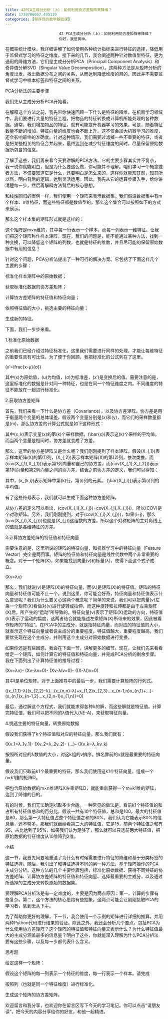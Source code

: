 ```yaml
---
title: 42PCA主成分分析（上）：如何利用协方差矩阵来降维？
date: 1739706057.495119
categories: [程序员的数学基础课]
---
```

                            42 PCA主成分分析（上）：如何利用协方差矩阵来降维？
                            你好，我是黄申。

在概率统计模块，我详细讲解了如何使用各种统计指标来进行特征的选择，降低用于监督式学习的特征之维度。接下来的几节，我会阐述两种针对数值型特征，更为通用的降维方法，它们是主成分分析PCA（Principal Component Analysis）和奇异值分解SVD（Singular Value Decomposition）。这两种方法是从矩阵分析的角度出发，找出数据分布之间的关系，从而达到降低维度的目的，因此并不需要监督式学习中样本标签和特征之间的关系。

PCA分析法的主要步骤

我们先从主成分分析PCA开始看。

在解释这个方法之前，我先带你快速回顾一下什么是特征的降维。在机器学习领域中，我们要进行大量的特征工程，把物品的特征转换成计算机所能处理的各种数据。通常，我们增加物品的特征，就有可能提升机器学习的效果。可是，随着特征数量不断的增加，特征向量的维度也会不断上升。这不仅会加大机器学习的难度，还会影响最终的准确度。针对这种情形，我们需要过滤掉一些不重要的特征，或者是把某些相关的特征合并起来，最终达到在减少特征维度的同时，尽量保留原始数据所包含的信息。

了解了这些，我们再来看今天要讲解的PCA方法。它的主要步骤其实并不复杂，我一说你就能明白，但是为什么要这么做，你可能并不理解。咱们学习一个概念或者方法，不仅要知道它是什么，还要明白是怎么来的，这样你就能知其然，知其所以然，明白背后的逻辑，达到灵活运用。因此，我先从它的运算步骤入手，给你讲清楚每一步，然后再解释方法背后的核心思想。

和线性回归的案例一样，我们使用一个矩阵来表示数据集。我们假设数据集中有m个样本、n维特征，而这些特征都是数值型的，那么这个集合可以按照如下的方式来展示。



那么这个样本集的矩阵形式就是这样的：



这个矩阵是m×n维的，其中每一行表示一个样本，而每一列表示一维特征。让我们把这个矩阵称作样本矩阵，现在，我们的问题是，能不能通过某种方法，找到一种变换，可以降低这个矩阵的列数，也就是特征的维数，并且尽可能的保留原始数据中有用的信息？

针对这个问题，PCA分析法提出了一种可行的解决方案。它包括了下面这样几个主要的步骤：


标准化样本矩阵中的原始数据；

获取标准化数据的协方差矩阵；

计算协方差矩阵的特征值和特征向量；

依照特征值的大小，挑选主要的特征向量；

生成新的特征。


下面，我们一步步来看。

1.标准化原始数据

之前我们已经介绍过特征标准化，这里我们需要进行同样的处理，才能让每维特征的重要性具有可比性。为了便于你回顾，我把标准化的公式列在了这里。

\(x’=\\frac{x-μ}{σ}\)

其中\(x\)为原始值，\(u\)为均值，\(σ\)为标准差，\(x’\)是变换后的值。需要注意的是，这里标准化的数据是针对同一种特征，也是在同一个特征维度之内。不同维度的特征不能放在一起进行标准化。

2.获取协方差矩阵

首先，我们来看一下什么是协方差（Covariance），以及协方差矩阵。协方差是用于衡量两个变量的总体误差。假设两个变量分别是\(x\)和\(y\)，而它们的采样数量都是\(m\)，那么协方差的计算公式就是如下这种形式：



其中\(x\_k\)表示变量\(x\)的第\(k\)个采样数据，\(\\bar{x}\)表示这\(k\)个采样的平均值。而当两个变量是相同时，协方差就变成了方差。

那么，这里的协方差矩阵又是什么呢？我们刚刚提到了样本矩阵，假设\(X\_{,1}\)表示样本矩阵\(X\)的第\(1\)列，\(X\_{,2}\)表示样本矩阵\(X\)的第\(2\)列，依次类推。而\(cov(X\_{,1},X\_{,1})\)表示第1列向量和自己的协方差，而\(cov(X\_{,1},X\_{,2})\)表示第1列向量和第2列向量之间的协方差。结合之前协方差的定义，我们可以得知：



其中，\(x\_{k,i}\)表示矩阵中第\(k\)行，第\(i\)列的元素。 \(\\bar{X\_{,i}}\)表示第\(i\)列的平均值。

有了这些符号表示，我们就可以生成下面这种协方差矩阵。



从协方差的定义可以看出，\(cov(X\_{,i},X\_{,j})=cov(X\_{,j},X\_{,i})\)，所以\(COV\)是个对称矩阵。另外，我们刚刚提到，对于\(cov(X\_{,i},X\_{,j})\)，如果\(i=j\)，那么\(cov(X\_{,i},X\_{,j})\)也就是\(X\_{,j}\)这组数的方差。所以这个对称矩阵的主对角线上的值就是各维特征的方差。

3.计算协方差矩阵的特征值和特征向量

需要注意的是，这里所说的矩阵的特征向量，和机器学习中的特征向量（Feature Vector）完全是两回事。矩阵的特征值和特征向量是线性代数中两个非常重要的概念。对于一个矩阵\(X\)，如果能找到向量\(v\)和标量\(λ\)，使得下面这个式子成立。

\(Xv=λv\)

那么，我们就说\(v\)是矩阵\(X\)的特征向量，而\(λ\)是矩阵\(X\)的特征值。矩阵的特征向量和特征值可能不止一个。说到这里，你可能会好奇，特征向量和特征值表示什么意思呢？我们为什么要关心这两个概念呢？简单的来说，我们可以把向量\(v\)左乘一个矩阵\(X\)看做对\(v\)进行旋转或拉伸，而这种旋转和拉伸都是由于左乘矩阵\(X\)后，所产生的“运动”所导致的。特征向量\(v\)表示了矩阵\(X\)运动的方向，特征值\(λ\)表示了运动的幅度，这两者结合就能描述左乘矩阵\(X\)所带来的效果，因此被看作矩阵的“特征”。在PCA中的主成分，就是指特征向量，而对应的特征值的大小，就表示这个特征向量或者说主成分的重要程度。特征值越大，重要程度越高，我们要优先现在这个主成分，并利用这个主成分对原始数据进行变换。

如果你还是有些困惑，我会在下面一节，讲解更多的细节。现在，让我们先来看看给定一个矩阵，如何计算它的特征值和特征向量，并完成PCA分析的剩余步骤。我在下面列出了计算特征值的推导过程：

\(Xv=λv\)-
\(Xv-λv=0\)-
\(Xv-λIv=0\)-
\((X-λI)v=0\)

其中I是单位矩阵。对于上面推导中的最后一步，我们需要计算矩阵的行列式。



\((x\_{1,1}-λ)(x\_{2,2}-λ)…(x\_{n,n}-λ)+x\_{1,2}x\_{2,3}…x\_{n-1,n}x\_{n,1}+…)-(x\_{n,1}x\_{n-1,2}…x\_{2,n-1}x\_{1,n})=0\)

最后，通过解这个方程式，我们就能求得各种λ的解，而这些解就是特征值。计算完特征值，我们可以把不同的λ值代入\(λE-A\)，来获取特征向量。



4.挑选主要的特征向量，转换原始数据

假设我们获得了k个特征值和对应的特征向量，那么我们就有：

\(Xv\_1=λ\_1v\_1\)-
\(Xv\_2=λ\_2v\_2\)-
\(…\)-
\(Xv\_k=λ\_kv\_k\)

按照所对应的λ数值的大小，对这k组的v排序。排名靠前的v就是最重要的特征向量。

假设我们只取前k1个最重要的特征，那么我们使用这k1个特征向量，组成一个n×k1维的矩阵D。

把包含原始数据的m×n维矩阵X左乘矩阵D，就能重新获得一个m×k1维的矩阵，达到了降维的目的。

有的时候，我们无法确定k1取多少合适。一种常见的做法是，看前k1个特征值的和占所有特征值总和的百分比。假设一共有10个特征值，总和是100，最大的特征值是80，那么第一大特征值占整个特征值之和的80%，我们认为它能表示80%的信息量，还不够多。那我们就继续看第二大的特征值，它是15，前两个特征值之和有95，占比达到了95%，如果我们认为足够了，那么就可以只选前两大特征值，把原始数据的特征维度从10维降到2维。

小结

这一节，我首先简要地重温了为什么有时候需要进行特征的降维和基于分类标签的特征选择。随后，我引出了和特征选择不同的另一种方法，基于矩阵操作的PCA主成分分析。这种方法的几个主要步骤包括，标准化原始数据、获得不同特征的协方差矩阵、计算协方差矩阵的特征值和特征向量、选择最重要的主成分，以及通过所选择的主成分来转换原始的数据集。

要理解PCA分析法是有一定难度的，主要是因为两点原因：第一，计算的步骤有些复杂。第二，这个方法的核心思路有些抽象。这两点可能会让刚刚接触PCA的学习者，感到无从下手。

为了帮助你更好的理解，下一节，我会使用一个示例的矩阵进行详细的推算，并用两种Python代码进行结果的验证。除此之外，我还会分析几个要点，包括PCA为什么使用协方差矩阵？这个矩阵的特征值和特征向量又表示什么？为什么特征值最大的主成分涵盖最多的信息量？明白了这些，你就能深入理解为什么PCA分析法要有这些步骤，以及每一步都代表什么含义。

思考题

给定这样一个矩阵：



假设这个矩阵的每一列表示一个特征的维度，每一行表示一个样本。请完成


按照列（也就是同一个特征维度）进行标准化。

生成这个矩阵的协方差矩阵。


欢迎留言和我分享，也欢迎你在留言区写下今天的学习笔记。你可以点击“请朋友读”，把今天的内容分享给你的好友，和他一起精进。

                        
                        
                            